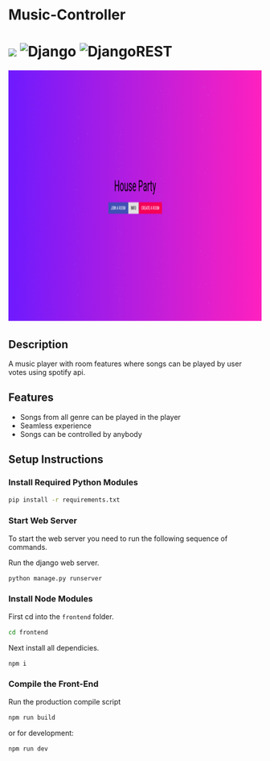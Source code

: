 # Music-Controller
# <img src="https://img.shields.io/badge/React-20232A?style=for-the-badge&logo=react&logoColor=61DAFB"></img>  ![Django](https://img.shields.io/badge/django-%23092E20.svg?style=for-the-badge&logo=django&logoColor=white) ![DjangoREST](https://img.shields.io/badge/DJANGO-REST-ff1709?style=for-the-badge&logo=django&logoColor=white&color=ff1709&labelColor=gray) 


<img src="screenshots/screenshots.gif" height="500" />

## Description
A music player with room features where songs can be played by user votes using spotify api.

## Features
- Songs from all genre can be played in the player
- Seamless experience
- Songs can be controlled by anybody

## Setup Instructions

### Install Required Python Modules

```bash
pip install -r requirements.txt
```
### Start Web Server

To start the web server you need to run the following sequence of commands.

Run the django web server.
```bash
python manage.py runserver
```

### Install Node Modules

First cd into the ```frontend``` folder.
```bash
cd frontend
```
Next install all dependicies.
```bash
npm i
```

### Compile the Front-End

Run the production compile script
```bash
npm run build
```
or for development:
```bash
npm run dev
```